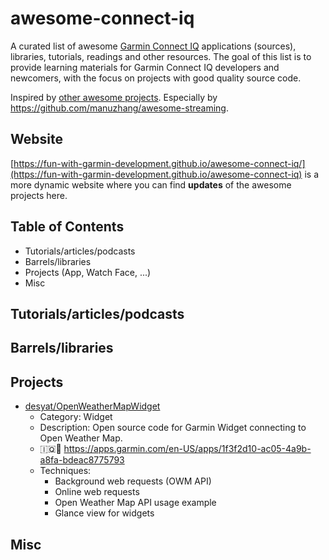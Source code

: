 # awesome-connect-iq

A curated list of awesome [Garmin Connect IQ](https://developer.garmin.com/connect-iq/overview/) applications (sources), libraries, tutorials, readings and other resources. The goal of this list is to provide learning materials for Garmin Connect IQ developers and newcomers, with the focus on projects with good quality source code.

Inspired by [other awesome projects](https://github.com/sindresorhus/awesome). Especially by https://github.com/manuzhang/awesome-streaming.

## Website

[https://fun-with-garmin-development.github.io/awesome-connect-iq/](https://fun-with-garmin-development.github.io/awesome-connect-iq) is a more dynamic website where you can find **updates** of the awesome projects here.

## Table of Contents

- Tutorials/articles/podcasts
- Barrels/libraries
- Projects (App, Watch Face, ...)
- Misc

## Tutorials/articles/podcasts

## Barrels/libraries

## Projects

- [desyat/OpenWeatherMapWidget](https://github.com/desyat/OpenWeatherMapWidget)
    <!-- author: karol-brejna-i; issue: xxx -->
  - Category: Widget
  - Description: Open source code for Garmin Widget connecting to Open Weather Map.
  - :iraq:🛒 <https://apps.garmin.com/en-US/apps/1f3f2d10-ac05-4a9b-a8fa-bdeac8775793>
  - Techniques:
    - Background web requests (OWM API)
    - Online web requests
    - Open Weather Map API usage example
    - Glance view for widgets

## Misc
